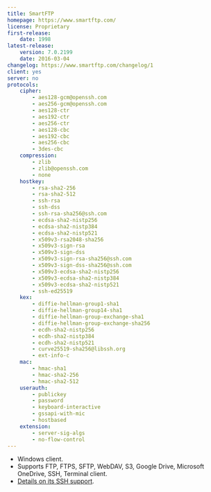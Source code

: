```yaml
---
title: SmartFTP
homepage: https://www.smartftp.com/
license: Proprietary
first-release:
    date: 1998
latest-release:
    version: 7.0.2199
    date: 2016-03-04
changelog: https://www.smartftp.com/changelog/1
client: yes
server: no
protocols:
    cipher:
        - aes128-gcm@openssh.com
        - aes256-gcm@openssh.com
        - aes128-ctr
        - aes192-ctr
        - aes256-ctr
        - aes128-cbc
        - aes192-cbc
        - aes256-cbc
        - 3des-cbc
    compression:
        - zlib
        - zlib@openssh.com
        - none
    hostkey:
        - rsa-sha2-256
        - rsa-sha2-512
        - ssh-rsa
        - ssh-dss
        - ssh-rsa-sha256@ssh.com
        - ecdsa-sha2-nistp256
        - ecdsa-sha2-nistp384
        - ecdsa-sha2-nistp521
        - x509v3-rsa2048-sha256
        - x509v3-sign-rsa
        - x509v3-sign-dss
        - x509v3-sign-rsa-sha256@ssh.com
        - x509v3-sign-dss-sha256@ssh.com
        - x509v3-ecdsa-sha2-nistp256
        - x509v3-ecdsa-sha2-nistp384
        - x509v3-ecdsa-sha2-nistp521
        - ssh-ed25519
    kex:
        - diffie-hellman-group1-sha1
        - diffie-hellman-group14-sha1
        - diffie-hellman-group-exchange-sha1
        - diffie-hellman-group-exchange-sha256
        - ecdh-sha2-nistp256
        - ecdh-sha2-nistp384
        - ecdh-sha2-nistp521
        - curve25519-sha256@libssh.org
        - ext-info-c
    mac:
        - hmac-sha1
        - hmac-sha2-256
        - hmac-sha2-512
    userauth:
        - publickey
        - password
        - keyboard-interactive
        - gssapi-with-mic
        - hostbased
    extension:
        - server-sig-algs
        - no-flow-control
---
```

* Windows client.
* Supports FTP, FTPS, SFTP, WebDAV, S3, Google Drive, Microsoft OneDrive, SSH, Terminal client.
* [Details on its SSH support](https://www.smartftp.com/client/features/ssh).
